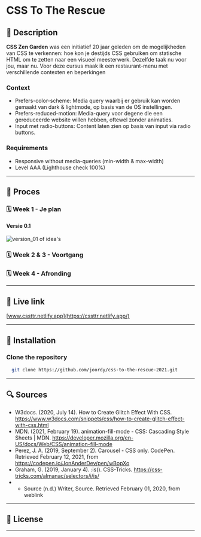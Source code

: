# CSS To The Rescue

## 🔦 Description

**CSS Zen Garden** was een initiatief 20 jaar geleden om de mogelijkheden van CSS te verkennen: hoe kon je destijds CSS gebruiken om statische HTML om te zetten naar een visueel meesterwerk. Dezelfde taak nu voor jou, maar nu. Voor deze cursus maak ik een restaurant-menu met verschillende contexten en beperkingen

### Context

- Prefers-color-scheme: Media query waarbij er gebruik kan worden gemaakt van dark & lightmode, op basis van de OS instellingen.
- Prefers-reduced-motion: Media-query voor degene die een gereduceerde website willen hebben, oftewel zonder animaties.
- Input met radio-buttons: Content laten zien op basis van input via radio buttons.

### Requirements

- Responsive without media-queries (min-width & max-width)
- Level AAA (Lighthouse check 100%)

---

## 📄 Proces

### 🗓️ Week 1 - Je plan

#### Versie 0.1

![version_01 of idea's](https://user-images.githubusercontent.com/48051912/107026502-1556a300-67ab-11eb-8177-57ecc3afa11b.png)

<!-- Welke opdracht ga je doen en voor welke opties kies je qua uitwerking.
Met welke CSS-technieken ga je als eerste aan de slag.
Waar liggen je (grootste) uitdagingen.
Neem schets(en) van je ontwerp op.
Maak wellicht ook al een eerste breakdown-schets. -->

### 🗓️ Week 2 & 3 - Voortgang

<!-- Laat je voortgang zien ('praatje met plaatjes').
Wat ging er soepel en wat was lastig.
Welke experimenten heb je gedaan die die 'mislukt' zijn.
Heb je nieuwe inzichten hoe je de kracht CSS kunt benutten (of juist niet).
Neem wijzigingen aan je 1e plan op.
Waar liggen je (nieuwe) uitdagingen voor komende week. -->

### 🗓️ Week 4 - Afronding

<!-- Bespreek je eindresultaat. ('praatje met plaatjes').
Wat ging er soepel , wat was lastig en waar ben je trots op.
Welke experimenten heb je gedaan die die 'mislukt' zijn.
Heb je nieuwe inzichten hoe je de kracht CSS kunt benutten (of juist niet).
Waar wil je meer mee gaan doen. -->

---

## 🚀 Live link

[www.cssttr.netlify.app](https://cssttr.netlify.app/)

---

## 🔑 Installation

### Clone the repository

```bash
  git clone https://github.com/joordy/css-to-the-rescue-2021.git
```

---

## 🔍 Sources

- W3docs. (2020, July 14). How to Create Glitch Effect With CSS. https://www.w3docs.com/snippets/css/how-to-create-glitch-effect-with-css.html
- MDN. (2021, February 19). animation-fill-mode - CSS: Cascading Style Sheets | MDN. https://developer.mozilla.org/en-US/docs/Web/CSS/animation-fill-mode
- Perez, J. A. (2019, September 2). Carousel - CSS only. CodePen. Retrieved February 12, 2021, from https://codepen.io/JonAnderDev/pen/wBopXo
- Graham, G. (2019, January 4). :is(). CSS-Tricks. https://css-tricks.com/almanac/selectors/i/is/
- - Source (n.d.) Writer, Source. Retrieved February 01, 2020, from weblink

---

## 💽 License

---

<!-- https://codepen.io/ClementRoche/details/YQeQYJ  -->
<!-- # CSS To The Rescue

## 🔦 Description

**CSS Zen Garden** was an initiative 20 years ago to explore the possibilities of CSS: how can you use CSS to transform fixed HTML into a visual masterpiece at the time. The same task for you, but now. For this course, I create a restaurant menu with different contexts and restrictions

### Context



### Requirements

- Apply SVG in shapes, masks and filters
- Responsive without media-queries
- Level AAA (Lighthouse check 100%)

---

## ✍🏼 Sketches

![version_01 of idea's](https://user-images.githubusercontent.com/48051912/107026502-1556a300-67ab-11eb-8177-57ecc3afa11b.png)

---

## 📝 Breakdown

---

## 🚀 Live link

[www.cssttr.netlify.app](https://cssttr.netlify.app/)

---

## 📄 Proces

---

## Features

---

## 🔑 Installation

### Clone the repository

```bash
  git clone https://github.com/joordy/css-to-the-rescue-2021.git
```

---
